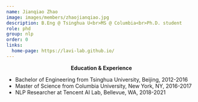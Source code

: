 ```yaml
---
name: Jianqiao Zhao
image: images/members/zhaojianqiao.jpg
description: B.Eng @ Tsinghua U<br>MS @ Columbia<br>Ph.D. student
role: phd
group: nlp
order: 0
links:
  home-page: https://lavi-lab.github.io/
---
```

**<center>Education & Experience</center>**
+ Bachelor of Engineering from Tsinghua University, Beijing, 2012-2016
+ Master of Science from Columbia University, New York, NY, 2016-2017
+ NLP Researcher at Tencent AI Lab, Bellevue, WA, 2018-2021
